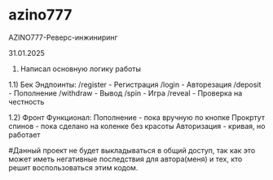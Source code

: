 # azino777
AZINO777-Реверс-инжиниринг 

31.01.2025
1) Написал основную логику работы

1.1) Бек
Эндпоинты:
/register - Регистрация
/login - Авторезация 
/deposit - Пополнение
/withdraw - Вывод
/spin - Игра
/reveal - Проверка на честность 

1.2) Фронт
Функционал:
Пополнение - пока вручную по кнопке
Прокртут спинов - пока сделано на коленке без красоты
Авторизация - кривая, но работает


#Данный проект не будет выкладываться в общий доступ, так как это может иметь негативные последствия для автора(меня) и тех, кто решит воспользоваться этим кодом.
